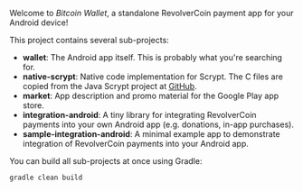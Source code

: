 Welcome to _Bitcoin Wallet_, a standalone RevolverCoin payment app for your Android device!

This project contains several sub-projects:

 * __wallet__:
     The Android app itself. This is probably what you're searching for.
 * __native-scrypt__:
     Native code implementation for Scrypt. The C files are copied from the
     Java Scrypt project at [GitHub](https://github.com/wg/scrypt).
 * __market__:
     App description and promo material for the Google Play app store.
 * __integration-android__:
     A tiny library for integrating RevolverCoin payments into your own Android app
     (e.g. donations, in-app purchases).
 * __sample-integration-android__:
     A minimal example app to demonstrate integration of RevolverCoin payments into
     your Android app.

You can build all sub-projects at once using Gradle:

`gradle clean build`
